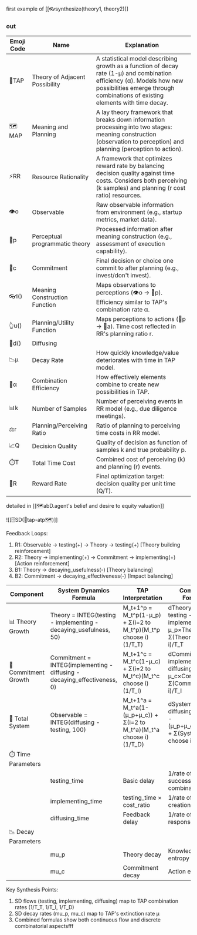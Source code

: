 first example of [[👓synthesize(theory1, theory2)]]


### out

| Emoji Code | Name                           | Explanation                                                                                                                                                                                            |
| ---------- | ------------------------------ | ------------------------------------------------------------------------------------------------------------------------------------------------------------------------------------------------------ |
| 🚰TAP      | Theory of Adjacent Possibility | A statistical model describing growth as a function of decay rate (1-μ) and combination efficiency (α). Models how new possibilities emerge through combinations of existing elements with time decay. |
| 🗺️MAP     | Meaning and Planning           | A lay theory framework that breaks down information processing into two stages: meaning construction (observation to perception) and planning (perception to action).                                  |
| ⚡️RR       | Resource Rationality           | A framework that optimizes reward rate by balancing decision quality against time costs. Considers both perceiving (k samples) and planning (r cost ratio) resources.                                  |
| 👁️o       | Observable                     | Raw observable information from environment (e.g., startup metrics, market data).                                                                                                                      |
| 🧠p        | Perceptual programmatic theory | Processed information after meaning construction (e.g., assessment of execution capability).                                                                                                           |
| 🤜c        | Commitment                     | Final decision or choice one commit to after planning (e.g., invest/don't invest).                                                                                                                     |
| 👓l()      | Meaning Construction Function  | Maps observations to perceptions (👁️o → 🧠p). Efficiency similar to TAP's combination rate α.                                                                                                         |
| 👆u()      | Planning/Utility Function      | Maps perceptions to actions (🧠p → 🤜a). Time cost reflected in RR's planning ratio r.                                                                                                                 |
| 💨d()      | Diffusing                      |                                                                                                                                                                                                        |
| 📉μ        | Decay Rate                     | How quickly knowledge/value deteriorates with time in TAP model.                                                                                                                                       |
| 🧩α        | Combination Efficiency         | How effectively elements combine to create new possibilities in TAP.                                                                                                                                   |
| 📊k        | Number of Samples              | Number of perceiving events in RR model (e.g., due diligence meetings).                                                                                                                                |
| ⚖️r        | Planning/Perceiving Ratio      | Ratio of planning to perceiving time costs in RR model.                                                                                                                                                |
| 📈Q        | Decision Quality               | Quality of decision as function of samples k and true probability p.                                                                                                                                   |
| ⏱️T        | Total Time Cost                | Combined cost of perceiving (k) and planning (r) events.                                                                                                                                               |
| 💫R        | Reward Rate                    | Final optimization target: decision quality per unit time (Q/T).                                                                                                                                       |


detailed in [[🗺️abD.agent's belief and desire to equity valuation]]

![[🗄️SD(🚰tap-atp🗺️)]]



Feedback Loops:
1. R1: Observable → testing(+) → Theory → testing(+) [Theory building reinforcement]
2. R2: Theory → implementing(+) → Commitment → implementing(+) [Action reinforcement]
3. B1: Theory → decaying_usefulness(-) [Theory balancing]
4. B2: Commitment → decaying_effectiveness(-) [Impact balancing]


| Component | System Dynamics Formula | TAP Interpretation | Combined Formula |
|-----------|------------------------|-------------------|------------------|
| 📊 Theory Growth | Theory = INTEG(testing - implementing - decaying_usefulness, 50) | M_t+1^p = M_t^p(1-μ_p) + Σ(i=2 to M_t^p)(M_t^p choose i)(1/T_T) | dTheory/dt = testing - implementing - μ_p×Theory + Σ(Theory choose i)/T_T |
| 🤜 Commitment Growth | Commitment = INTEG(implementing - diffusing - decaying_effectiveness, 0) | M_t+1^c = M_t^c(1-μ_c) + Σ(i=2 to M_t^c)(M_t^c choose i)(1/T_I) | dCommit/dt = implementing - diffusing - μ_c×Commit + Σ(Commit choose i)/T_I |
| 👥 Total System | Observable = INTEG(diffusing - testing, 100) | M_t+1^a = M_t^a(1-(μ_p+μ_c)) + Σ(i=2 to M_t^a)(M_t^a choose i)(1/T_D) | dSystem/dt = diffusing - testing - (μ_p+μ_c)×System + Σ(System choose i)/T_D |
| ⏱️ Time Parameters ||||
|| testing_time | Basic delay | 1/rate of successful combinations | T_T |
|| implementing_time | testing_time × cost_ratio | 1/rate of action creation | T_I |
|| diffusing_time | Feedback delay | 1/rate of system response | T_D |
| 📉 Decay Parameters ||||
|| mu_p | Theory decay | Knowledge entropy | Theory obsolescence rate |
|| mu_c | Commitment decay | Action entropy | Impact diminishing rate |

Key Synthesis Points:
1. SD flows (testing, implementing, diffusing) map to TAP combination rates (1/T_T, 1/T_I, 1/T_D)
2. SD decay rates (mu_p, mu_c) map to TAP's extinction rate μ
3. Combined formulas show both continuous flow and discrete combinatorial aspectsfff